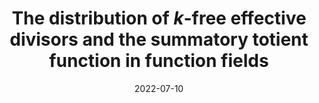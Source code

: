 ---
topic: Number theory
title: The distribution of $k$-free effective divisors and the summatory totient function in function fields
date: 2022-07-10
pub:
coauthors: Hannah Lang, Hamilton Wan, and Nancy Xu
arxiv: 2207.00047
slides:
poster:
blog:
video:
series: research
pdf:
notes:
---